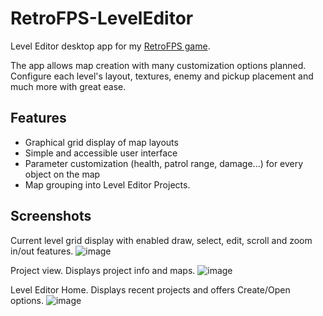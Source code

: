 # RetroFPS-LevelEditor

Level Editor desktop app for my [RetroFPS game](https://github.com/mmmdule/RetroFPS).

The app allows map creation with many customization options planned. Configure each level's layout, textures, enemy and pickup placement and much more with great ease.

## Features
- Graphical grid display of map layouts
- Simple and accessible user interface
- Parameter customization (health, patrol range, damage...) for every object on the map
- Map grouping into Level Editor Projects.

## Screenshots
Current level grid display with enabled draw, select, edit, scroll and zoom in/out features.
![image](https://github.com/mmmdule/RetroFPS-LevelEditor/assets/113645355/847014a4-2182-4dc4-971f-a1e312927c41)

Project view. Displays project info and maps.
![image](https://github.com/mmmdule/RetroFPS-LevelEditor/assets/113645355/0b75dfb2-38d9-4946-a03a-13432fb19ffe)

Level Editor Home. Displays recent projects and offers Create/Open options.
![image](https://github.com/mmmdule/RetroFPS-LevelEditor/assets/113645355/cc32e8aa-1fdb-4e9c-8c42-87df18f0e5b4)
